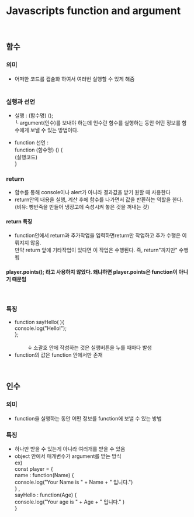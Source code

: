 # Javascripts function and argument
<br>

## 함수
### 의미 
 - 어떠한 코드를 캡슐화 하여서 여러번 실행할 수 있게 해줌
 <br><br>

### 실행과 선언
 - 실행 : (함수명) (); <br>
    └  argument(인수)를 보내야 하는데 인수란 함수를 실행하는 동안 어떤 정보를 함수에게 보낼 수 있는 방법이다.
   
 - function 선언 : <br>
   function (함수명) () { <br>
   (실행코드) <br>
   } <br> 
   
### return
 - 함수를 통해 console이나 alert가 아니라 결과값을 받기 원할 때 사용한다
 - return안의 내용을 실행, 계산 후에 함수를 나가면서 값을 반환하는 역할을 한다.
   (비유: 빵반죽을 만들어 냉장고에 숙성시켜 놓은 것을 꺼내는 것)
   <br>
 
#### return 특징
 - function안에서 return과 추가작업을 입력하면return만 작업하고 추가 수행은 이뤄지지 않음.<br> 
   만약 return 앞에 기타작업이 있다면 이 작업은 수행된다. 즉, return"까지만" 수행됨
   <br>
   

#### player.points(); 라고 사용하지 않았다. 왜냐하면 player.points은 function이 아니기 때문임
<br>

### 특징
 - function sayHello( ){ <br>
   console.log("Hello!"); <br>
   }; <br><br>
   &nbsp;&nbsp;&nbsp;&nbsp;&nbsp;&nbsp;&nbsp;&nbsp; ↓
   소괄호 안에 작성하는 것은 실행버튼을 누를 때마다 발생
 - function의 값은 function 안에서만 존재
   
 <br>

## 인수

### 의미
 - function을 실행하는 동안 어떤 정보를 function에 보낼 수 있는 방법 <br>

### 특징
 - 하나만 받을 수 있는게 아니라 여러개를 받을 수 있음
 - object 안에서 매개변수가 argument를 받는 방식<br>
   ex)<br>
   const player = {<br>
   name : function(Name) {<br>
   console.log("Your Name is " + Name + " 입니다.")<br>
   } ,<br>
   sayHello : function(Age) {<br>
   console.log("Your age is " + Age + " 입니다." )<br>
   }<br>
 <br><br><br><br><br><br>
